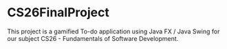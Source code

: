 # CS26FinalProject
This project is a gamified To-do application using Java FX / Java Swing for our subject CS26 - Fundamentals of Software Development.
